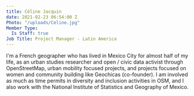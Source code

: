 ```yaml
---
title: Céline Jacquin
date: 2021-02-23 06:54:00 Z
Photo: "/uploads/Celine.jpg"
Member Type:
  Is Staff: true
Job Title: Project Manager - Latin America
---
```


I'm a French geographer who has lived in Mexico City for almost half of my life, as an urban studies researcher and open / civic data activist through OpenStreetMap, urban mobility focused projects, and projects focused on women and community building like Geochicas (co-founder). I am involved as much as time permits in diversity and inclusion activities in OSM, and I also work with the National Institute of Statistics and Geography of Mexico.